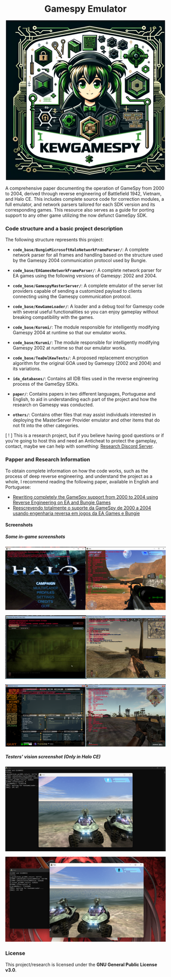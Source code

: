 <div style="text-align:center;">
    <h1>Gamespy Emulator</h1>
    <img src="paper/GamespyEmulator/imagens/intro.png" alt="Gamespy Logo" style="width:500px;"/>
</div>

A comprehensive paper documenting the operation of GameSpy from 2000 to 2004, derived through reverse engineering of Battlefield 1942, Vietnam, and Halo CE. This includes complete source code for correction modules, a full emulator, and network parsers tailored for each SDK version and its corresponding games. This resource also serves as a guide for porting support to any other game utilizing the now defunct GameSpy SDK.

### Code structure and a basic project description

The following structure represents this project:

- **`code_base/BungieMicrosoftHaloNetworkFrameParser/`**: A complete network parser for all frames and handling based on the structure used by the Gamespy 2004 communication protocol used by Bungie.

- **`code_base/EAGamesNetworkFrameParser/`**: A complete network parser for EA games using the following versions of Gamespy: 2002 and 2004.

- **`code_base/GamespyMasterServer/`**: A complete emulator of the server list providers capable of sending a customized payload to clients connecting using the Gamespy communication protocol.

- **`code_base/KewGameLoader/`**: A loader and a debug tool for Gamespy code with several useful functionalities so you can enjoy gameplay without breaking compatibility with the games.

- **`code_base/Kuromi/`**: The module responsible for intelligently modifying Gamespy 2004 at runtime so that our emulator works.

- **`code_base/Kurumi/`**: The module responsible for intelligently modifying Gamespy 2002 at runtime so that our emulator works.

- **`code_base/TeaDelKewTests/`**: A proposed replacement encryption algorithm for the original GOA used by Gamespy (2002 and 2004) and its variations.

- **`ida_databases/`**: Contains all IDB files used in the reverse engineering process of the GameSpy SDKs.

- **`paper/`**: Contains papers in two different languages, Portuguese and English, to aid in understanding each part of the project and how the research on Gamespy was conducted.

- **`others/`**: Contains other files that may assist individuals interested in deploying the MasterServer Provider emulator and other items that do not fit into the other categories.

[ ! ] This is a research project, but if you believe having good questions or if you're going to host this and need an Anticheat to protect the gameplay, contact, maybe we can help with something: [Research Discord Server](https://discord.gg/fWhvHXtzxy).

### Papper and Research Information

To obtain complete information on how the code works, such as the process of deep reverse engineering. and understand the project as a whole, I recommend reading the following paper, available in English and Portuguese:

- [Rewriting completely the GameSpy support from 2000 to 2004 using Reverse Engineering on EA and Bungie Games](https://keowu.re/posts/Rewriting-completely-the-GameSpy-support-from-2000-to-2004-using-Reverse-Engineering-on-EA-and-Bungie-Games/#how-was-the-hash-generated-for-the-serial-key-is-it-the-same-one-used-on-the-servers-for-verification)
- [Reescrevendo totalmente o suporte da GameSpy de 2000 a 2004 usando engenharia reversa em jogos da EA Games e Bungie](https://keowu.re/posts/Reescrevendo-totalmente-o-suporte-da-GameSpy-de-2000-a-2004-usando-engenharia-reversa-em-jogos-da-EA-Games-e-Bungie/)

#### Screenshots

##### Some in-game screenshots
![Kew Game Loader 1 - Halo CE](paper/GamespyEmulator/imagens/kewgameloader1.png)

![Kew Game Loader 2 - Battlefield 1942](paper/GamespyEmulator/imagens/kewgameloader2.png)

![Kew Game Loader 3 - Battlefield Vietnam](paper/GamespyEmulator/imagens/kewgameloader3.png)

##### Testers' vision screenshot (Only in Halo CE)

![Testers view 1 - Halo CE](others/testers_screenshots/player_tester_akko.png)

![Testers view 2 - Halo CE](others/testers_screenshots/player_tester_keowu.png)

### License

This project/research is licensed under the **GNU General Public License v3.0**.
